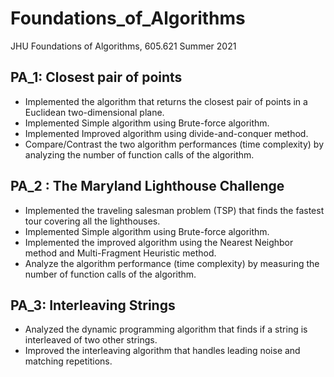 # Foundations_of_Algorithms
JHU Foundations of Algorithms, 605.621 Summer 2021

## PA_1:  Closest pair of points
* Implemented the algorithm that returns the closest pair of points in a Euclidean two-dimensional plane.
* Implemented Simple algorithm using Brute-force algorithm.
* Implemented Improved algorithm using divide-and-conquer method. 
* Compare/Contrast the two algorithm performances (time complexity) by analyzing the number of function calls of the algorithm. 

## PA_2 : The Maryland Lighthouse Challenge
* Implemented the traveling salesman problem (TSP) that finds the fastest tour covering all the lighthouses.
* Implemented Simple algorithm using Brute-force algorithm.
* Implemented the improved algorithm using the Nearest Neighbor method and Multi-Fragment Heuristic method. 
* Analyze the algorithm performance (time complexity) by measuring the number of function calls of the algorithm. 

## PA_3: Interleaving Strings
* Analyzed the dynamic programming algorithm that finds if a string is interleaved of two other strings.
* Improved the interleaving algorithm that handles leading noise and matching repetitions.


